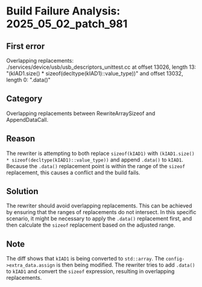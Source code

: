 # Build Failure Analysis: 2025_05_02_patch_981

## First error
Overlapping replacements: ./services/device/usb/usb_descriptors_unittest.cc at offset 13026, length 13: "(kIAD1.size() * sizeof(decltype(kIAD1)::value_type))" and offset 13032, length 0: ".data()"

## Category
Overlapping replacements between RewriteArraySizeof and AppendDataCall.

## Reason
The rewriter is attempting to both replace `sizeof(kIAD1)` with `(kIAD1.size() * sizeof(decltype(kIAD1)::value_type))` and append `.data()` to `kIAD1`. Because the `.data()` replacement point is within the range of the `sizeof` replacement, this causes a conflict and the build fails.

## Solution
The rewriter should avoid overlapping replacements. This can be achieved by ensuring that the ranges of replacements do not intersect. In this specific scenario, it might be necessary to apply the `.data()` replacement first, and then calculate the `sizeof` replacement based on the adjusted range.

## Note
The diff shows that `kIAD1` is being converted to `std::array`. The `config->extra_data.assign` is then being modified. The rewriter tries to add `.data()` to `kIAD1` and convert the `sizeof` expression, resulting in overlapping replacements.